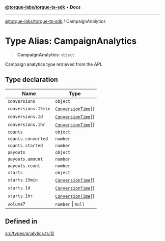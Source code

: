 [**@torque-labs/torque-ts-sdk**](../README.md) • **Docs**

***

[@torque-labs/torque-ts-sdk](../globals.md) / CampaignAnalytics

# Type Alias: CampaignAnalytics

> **CampaignAnalytics**: `object`

Campaign analytics type retrieved from the API.

## Type declaration

| Name | Type |
| ------ | ------ |
| `conversions` | `object` |
| `conversions.15min` | [`ConversionTime`](ConversionTime.md)[] |
| `conversions.1d` | [`ConversionTime`](ConversionTime.md)[] |
| `conversions.1hr` | [`ConversionTime`](ConversionTime.md)[] |
| `counts` | `object` |
| `counts.converted` | `number` |
| `counts.started` | `number` |
| `payouts` | `object` |
| `payouts.amount` | `number` |
| `payouts.count` | `number` |
| `starts` | `object` |
| `starts.15min` | [`ConversionTime`](ConversionTime.md)[] |
| `starts.1d` | [`ConversionTime`](ConversionTime.md)[] |
| `starts.1hr` | [`ConversionTime`](ConversionTime.md)[] |
| `volume`? | `number` \| `null` |

## Defined in

[src/types/analytics.ts:12](https://github.com/torque-labs/torque-ts-sdk/blob/e34efdf278512e8a58bacdba966e9cd90b1db20a/src/types/analytics.ts#L12)
